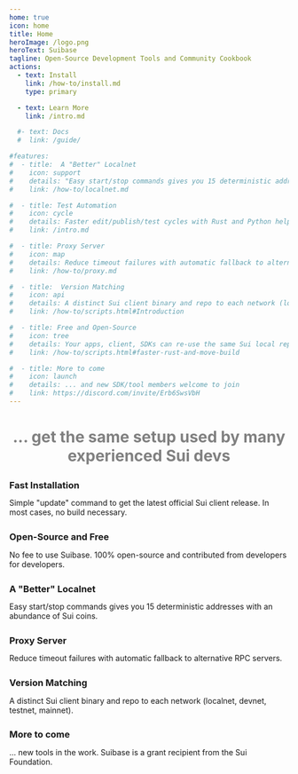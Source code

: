 ```yaml
---
home: true
icon: home
title: Home
heroImage: /logo.png
heroText: Suibase
tagline: Open-Source Development Tools and Community Cookbook
actions:
  - text: Install
    link: /how-to/install.md
    type: primary

  - text: Learn More
    link: /intro.md

  #- text: Docs
  #  link: /guide/

#features:
#  - title:  A "Better" Localnet
#    icon: support
#    details: "Easy start/stop commands gives you 15 deterministic addresses of various key types with an abundance of Sui coins."
#    link: /how-to/localnet.md

#  - title: Test Automation
#    icon: cycle
#    details: Faster edit/publish/test cycles with Rust and Python helpers
#    link: /intro.md

#  - title: Proxy Server
#    icon: map
#    details: Reduce timeout failures with automatic fallback to alternative RPC servers.
#    link: /how-to/proxy.md

#  - title:  Version Matching
#    icon: api
#    details: A distinct Sui client binary and repo to each network (localnet, devnet, testnet, mainnet).
#    link: /how-to/scripts.html#Introduction

#  - title: Free and Open-Source
#    icon: tree
#    details: Your apps, client, SDKs can re-use the same Sui local repo for faster build and single source consistency.
#    link: /how-to/scripts.html#faster-rust-and-move-build

#  - title: More to come
#    icon: launch
#    details: ... and new SDK/tool members welcome to join
#    link: https://discord.com/invite/Erb6SwsVbH
---
```


<div><h1 align="center" style="color: gray">... get the same setup used by many experienced Sui devs</h1></div>

<div class="vp-feature-wrapper" style="transition: transform 0.25s ease-in-out 0.24s, opacity 0.25s ease-in-out 0.24s; transform: translateY(0px); opacity: 1;">
<div class="vp-features">

<a class="route-link vp-feature-item link" href="/intro.md" aria-label="Fast Installation" style="text-decoration: none">
  <h3 class="vp-feature-title">    
    <iconify-icon class="font-icon icon" icon="fluent-mdl2:installation"></iconify-icon>
    <span style="position: relative; top: 3px">Fast Installation</span>
  </h3>
  <p class="vp-feature-details">
    Simple "update" command to get the latest official Sui client release. In most cases, no build necessary.
  </p>
</a>

<a class="route-link vp-feature-item link" href="/intro.md" aria-label="Open-Source and Free" style="text-decoration: none">
  <h3 class="vp-feature-title">    
    <iconify-icon class="font-icon icon" icon="fluent-emoji-flat:free-button"></iconify-icon>
    <span style="position: relative; top: 3px">Open-Source and Free</span>
  </h3>
  <p class="vp-feature-details">
    No fee to use Suibase. 100% open-source and contributed from developers for developers.
  </p>
</a>

<a class="route-link vp-feature-item link" href="/how-to/localnet.md" aria-label="A &quotBetter&quot Localnet" style="text-decoration: none">
  <h3 class="vp-feature-title">    
    <iconify-icon class="font-icon icon" icon="octicon:thumbsup-16"></iconify-icon>
    <span style="position: relative; top: 3px">A &quotBetter&quot Localnet</span>
  </h3>
  <p class="vp-feature-details">
    Easy start/stop commands gives you 15 deterministic addresses with an abundance of Sui coins.
  </p>
</a>

<a class="route-link vp-feature-item link" href="/how-to/proxy.md" aria-label="Proxy Server" style="text-decoration: none">
  <h3 class="vp-feature-title">    
    <iconify-icon class="font-icon icon" icon="lucide:network"></iconify-icon>
    <span style="position: relative; top: 3px">Proxy Server</span>
  </h3>
  <p class="vp-feature-details">
    Reduce timeout failures with automatic fallback to alternative RPC servers.
  </p>
</a>

<a class="route-link vp-feature-item link" href="/intro.md" aria-label="Version Matching" style="text-decoration: none">
  <h3 class="vp-feature-title">    
    <iconify-icon class="font-icon icon" icon="fluent:plug-disconnected-48-regular"></iconify-icon>
    <span style="position: relative; top: 3px">Version Matching</span>
  </h3>
  <p class="vp-feature-details">
    A distinct Sui client binary and repo to each network (localnet, devnet, testnet, mainnet).
  </p>
</a>

<a class="route-link vp-feature-item link" href="/intro.html" aria-label="More to come" style="text-decoration: none">
  <h3 class="vp-feature-title">    
    <iconify-icon class="font-icon icon" icon="octicon:rocket-24"></iconify-icon>
    <span style="position: relative; top: 3px">More to come</span>
  </h3>
  <p class="vp-feature-details">
    ... new tools in the work. Suibase is a grant recipient from the Sui Foundation.
  </p>
</a>

</div>
</div>
